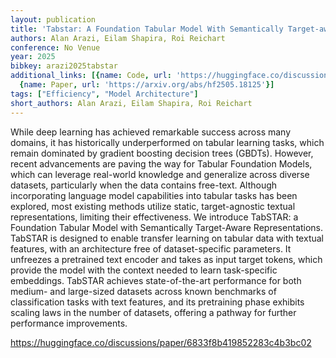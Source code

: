 ```yaml
---
layout: publication
title: 'Tabstar: A Foundation Tabular Model With Semantically Target-aware Representations'
authors: Alan Arazi, Eilam Shapira, Roi Reichart
conference: No Venue
year: 2025
bibkey: arazi2025tabstar
additional_links: [{name: Code, url: 'https://huggingface.co/discussions/paper/6833f8b419852283c4b3bc02'},
  {name: Paper, url: 'https://arxiv.org/abs/hf2505.18125'}]
tags: ["Efficiency", "Model Architecture"]
short_authors: Alan Arazi, Eilam Shapira, Roi Reichart
---
```

While deep learning has achieved remarkable success across many domains, it has historically underperformed on tabular learning tasks, which remain dominated by gradient boosting decision trees (GBDTs). However, recent advancements are paving the way for Tabular Foundation Models, which can leverage real-world knowledge and generalize across diverse datasets, particularly when the data contains free-text. Although incorporating language model capabilities into tabular tasks has been explored, most existing methods utilize static, target-agnostic textual representations, limiting their effectiveness. We introduce TabSTAR: a Foundation Tabular Model with Semantically Target-Aware Representations. TabSTAR is designed to enable transfer learning on tabular data with textual features, with an architecture free of dataset-specific parameters. It unfreezes a pretrained text encoder and takes as input target tokens, which provide the model with the context needed to learn task-specific embeddings. TabSTAR achieves state-of-the-art performance for both medium- and large-sized datasets across known benchmarks of classification tasks with text features, and its pretraining phase exhibits scaling laws in the number of datasets, offering a pathway for further performance improvements.

https://huggingface.co/discussions/paper/6833f8b419852283c4b3bc02